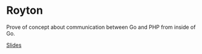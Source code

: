 # Royton
Prove of concept about communication between Go and PHP from inside of Go.

[Slides](https://slye3d.github.io/#/view/OBSEuRQC3pupPLlL509L)

